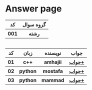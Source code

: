 # Answer page


<div>
<table>
  
  <tr>
    <th>کد</th>
    <th>گروه سوال</th>
  </tr>
  <tr>
    <th>001</th>
    <th> رشته </th>
  </tr>



<table>

<table>
  
  <tr>
    <th>کد</th>
    <th>زبان</th>
    <th>نویسنده</th>
    <th>جواب</th>
  </tr>




  <tr>
    <th>01</th>
    <th>c++</th>
    <th>amhajii</th>
    <th>
        <a href='https://github.com/amhajii/Algo_Keys/tree/main/001/001/01'>جواب+</a>
    </th>
  </tr>

  <tr>
    <th>02</th>
    <th>python</th>
    <th>mostafa</th>
    <th>
        <a href='https://github.com/amhajii/Algo_Keys/tree/main/001/001/02'>جواب+</a>
    </th>
  </tr>


  <tr>
    <th>03</th>
    <th>python</th>
    <th>mammad</th>
    <th>
        <a href='https://github.com/amhajii/Algo_Keys/tree/main/001/001/03'>جواب+</a>
    </th>
  </tr>








<table>
</div>